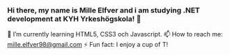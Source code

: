### Hi there, my name is Mille Elfver and i am studying .NET development at KYH Yrkeshögskola! 👋

🌱 I’m currently learning HTML5, CSS3 och Javascript.
📫 How to reach me: mille.elfver98@gmail.com
⚡ Fun fact: I enjoy a cup of T!
<!--
**Milles98/Milles98** is a ✨ _special_ ✨ repository because its `README.md` (this file) appears on your GitHub profile.

Here are some ideas to get you started:

- 🔭 I’m currently working on ...
- 👯 I’m looking to collaborate on ...
- 🤔 I’m looking for help with ...
- 💬 Ask me about ...
- 😄 Pronouns: ...
-->
